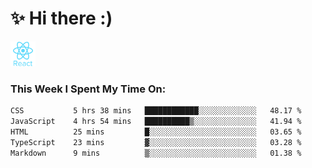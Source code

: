 <h1 align="left">✨ Hi there :)</h1>

  <a href="https://reactjs.org/" target="_blank" rel="noreferrer">   
    <img src="https://raw.githubusercontent.com/devicons/devicon/master/icons/react/react-original-wordmark.svg" alt="react" width="40"     
    height="40"/></a>
 
<h3 align="left">This Week I Spent My Time On:</h3>
<!--START_SECTION:waka-->

```txt
CSS           5 hrs 38 mins   ████████████░░░░░░░░░░░░░   48.17 %
JavaScript    4 hrs 54 mins   ██████████▒░░░░░░░░░░░░░░   41.94 %
HTML          25 mins         █░░░░░░░░░░░░░░░░░░░░░░░░   03.65 %
TypeScript    23 mins         ▓░░░░░░░░░░░░░░░░░░░░░░░░   03.28 %
Markdown      9 mins          ▒░░░░░░░░░░░░░░░░░░░░░░░░   01.38 %
```

<!--END_SECTION:waka-->

